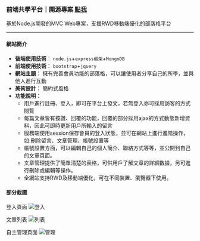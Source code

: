 ### 前端共學平台｜開源專案 [點我](http://172.105.215.182/)
基於Node.js開發的MVC Web專案，支援RWD移動端優化的部落格平台
***
#### 網站簡介
 
 + **後端使用技術**： 
`node.js`+`express框架`+`MongoDB`
 + **前端使用技術**： 
`bootstrap`+`jquery`  
 + **網站主題**：
擁有完善會員功能的部落格，可以讓使用者分享自己的所學，並與他人進行互動  
 + **美術設計**：
簡約式風格      
 + **功能說明**：
   + 用戶進行註冊、登入，即可在平台上發文，若無登入亦可採用訪客的方式閱覽
   + 每篇文章皆有按讚、回覆的功能，回覆的部分採用ajax的方式動態新增資料，因此可即時更新用戶所輸入的留言
   + 服務端使用session保存會員的登入狀態，並可在網站上進行進階操作，如:刪除留言、文章管理、帳號設置等
   + 帳號設置方面，可以編輯自己的個人簡介、聯絡方式等等，並公開到自己的文章頁面。
   + 文章管理提供了簡單清楚的表格，可供用戶了解文章的詳細數據，另可進行刪除或編輯等操作。
   + 全網站支持RWD及移動端優化，可在不同裝置、瀏覽器下使用。

#### 部分截圖
登入頁面
![登入](https://i.imgur.com/N3wpHly.png)

文章列表
![列表](https://i.imgur.com/VnlmrUl.png)

自主管理頁面
![管理](https://i.imgur.com/bhS4Vz3.png)
